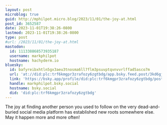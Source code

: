 ```yaml
---
layout: post
microblog: true
guid: http://mphilpot.micro.blog/2023/11/01/the-joy-at.html
post_id: 3652587
date: 2023-11-01T19:38:26-0800
lastmod: 2023-11-01T19:38:26-0800
type: post
#url: /2023/11/01/the-joy-at.html
mastodon:
  id: 111338868573935187
  username: markphilpot
  hostname: hachyderm.io
bluesky:
  id: bafyreibxhtln5gx3aeu3tnosma6ll7flm3psuvptqvnvvrlffad5asco7m
  url: 'at://did:plc:trf6kmgpr3zrafozy6zgtbdg/app.bsky.feed.post/3kd6gjm43gc2a'
  link: 'https://bsky.app/profile/did:plc:trf6kmgpr3zrafozy6zgtbdg/post/3kd6gjm43gc2a'
  handle: markphilpot.bsky.social
  hostname: bsky.social
  did: 'did:plc:trf6kmgpr3zrafozy6zgtbdg'
---
```

The joy at finding another person you used to follow on the very dead-and-buried social media platform has established new roots somewhere else. May it happen more and more often!

